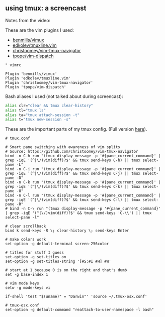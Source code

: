 using tmux: a screencast
------------------------
Notes from the video:

These are the vim plugins I used:

- [benmills/vimux](https://github.com/benmills/vimux)
- [edkolev/tmuxline.vim](https://github.com/edkolev/tmuxline.vim)
- [christoomey/vim-tmux-navigator](https://github.com/christoomey/vim-tmux-navigator)
- [tpope/vim-dispatch](https://github.com/tpope/vim-dispatch)

```viml
" vimrc

Plugin 'benmills/vimux'
Plugin 'edkolev/tmuxline.vim'
Plugin 'christoomey/vim-tmux-navigator'
Plugin 'tpope/vim-dispatch'
```

Bash aliases I used (not talked about during screencast):

```bash
alias clr="clear && tmux clear-history"
alias tl="tmux ls"
alias ta="tmux attach-session -t"
alias t="tmux new-session -s"
```

These are the important parts of my tmux config. (Full version
[here][tmux.conf]).

```
# tmux.conf

# Smart pane switching with awareness of vim splits
# Source: https://github.com/christoomey/vim-tmux-navigator
bind -n C-h run "(tmux display-message -p '#{pane_current_command}' | grep -iqE '(^|\/)vim(diff)?$' && tmux send-keys C-h) || tmux select-pane -L"
bind -n C-j run "(tmux display-message -p '#{pane_current_command}' | grep -iqE '(^|\/)vim(diff)?$' && tmux send-keys C-j) || tmux select-pane -D"
bind -n C-k run "(tmux display-message -p '#{pane_current_command}' | grep -iqE '(^|\/)vim(diff)?$' && tmux send-keys C-k) || tmux select-pane -U"
bind -n C-l run "(tmux display-message -p '#{pane_current_command}' | grep -iqE '(^|\/)vim(diff)?$' && tmux send-keys C-l) || tmux select-pane -R"
# bind -n C-\ run "(tmux display-message -p '#{pane_current_command}' | grep -iqE '(^|\/)vim(diff)?$' && tmux send-keys 'C-\\') || tmux select-pane -l"

# clear scrollback
bind k send-keys -R \; clear-history \; send-keys Enter

# make colors work
set-option -g default-terminal screen-256color

# titles for stuff I guess
set-option -g set-titles on
set-option -g set-titles-string '[#S:#I #H] #W'

# start at 1 because 0 is on the right and that's dumb
set -g base-index 1

# vim mode keys
setw -g mode-keys vi

if-shell 'test "$(uname)" = "Darwin"' 'source ~/.tmux-osx.conf'
```

```
# tmux-osx.conf
set-option -g default-command "reattach-to-user-namespace -l bash"
```

[tmux.conf]: https://github.com/ciarand/phoenix/tree/master/dotfiles/tmux.conf
